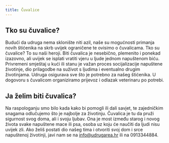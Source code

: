 ```yaml
---
title: Čuvalice
---
```


## Tko su čuvalice?
Budući da udruga nema sklonište niti azil, naše su mogućnosti primanja novih štićenika na skrb uvijek ograničene te ovisimo o čuvalicama. Tko su čuvalice? To su naši heroji. Biti čuvalica je nesebično, plemenito i ponekad izazovno, ali uvijek se isplati vratiti vjeru u ljude jednom napuštenom biću. Privremeni smještaj u kući ili stanu je važan proces socijalizacije napuštene životinje, dio prilagodbe na suživot s ljudima i eventualno drugim životinjama. Udruga osigurava sve što je potrebno za našeg štićenika. U dogovoru s čuvalicom organiziramo prijevoz i odlazak veterinaru po potrebi.

## Ja želim biti čuvalica?
Na raspologanju smo bilo kada kako bi pomogli ili dali savjet, te zajedničkim snagama odlučujemo što je najbolje za životinju. Čuvalica je tu da pruži sigurnost svog doma, ali i svoju ljubav. Ona je most između starog i novog života svake napuštene mace ili psa, osoba uz koju će naučiti da ljudi nisu uvijek zli. Ako želiš postati dio našeg tima i otvoriti svoj dom i srce napuštenoj životinji, javi nam se na info@udrugarea.hr ili na 0913344884.